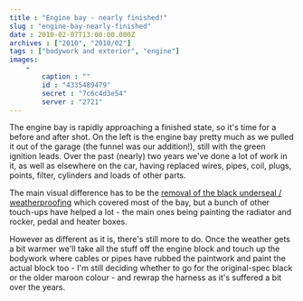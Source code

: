 ```yaml
---
title : "Engine bay - nearly finished!"
slug : "engine-bay-nearly-finished"
date : 2010-02-07T13:00:00.000Z
archives : ["2010", "2010/02"]
tags : ["bodywork and exterior", "engine"]
images:
    -
        caption : ""
        id : "4335489479"
        secret : "7c6c4d3e54"
        server : "2721"
---
```


The engine bay is rapidly approaching a finished state, so it's time for a before and after shot. On the left is the engine bay pretty much as we pulled it out of the garage (the funnel was our addition!), still with the green ignition leads. Over the past (nearly) two years we've done a lot of work in it, as well as elsewhere on the car, having replaced wires, pipes, coil, plugs, points, filter, cylinders and loads of other parts.

The main visual difference has to be the <a href="/posts/cleaning-the-engine-bay/" rel="nofollow">removal of the black underseal / weatherproofing</a> which covered most of the bay, but a bunch of other touch-ups have helped a lot - the main ones being painting the radiator and rocker, pedal and heater boxes.

However as different as it is, there's still more to do. Once the weather gets a bit warmer we'll take all the stuff off the engine block and touch up the bodywork where cables or pipes have rubbed the paintwork and paint the actual block too - I'm still deciding whether to go for the original-spec black or the older maroon colour - and rewrap the harness as it's suffered a bit over the years.